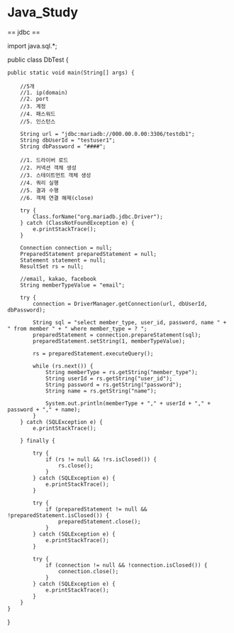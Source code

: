 # Java_Study

== jdbc ==


import java.sql.*;

public class DbTest {

    public static void main(String[] args) {

        //5개
        //1. ip(domain)
        //2. port
        //3. 계정
        //4. 패스워드
        //5. 인스턴스

        String url = "jdbc:mariadb://000.00.0.00:3306/testdb1";
        String dbUserId = "testuser1";
        String dbPassword = "####";

        //1. 드라이버 로드
        //2. 커넥션 객체 생성
        //3. 스테이트먼트 객체 생성
        //4. 쿼리 실행
        //5. 결과 수행
        //6. 객체 연결 해제(close)

        try {
            Class.forName("org.mariadb.jdbc.Driver");
        } catch (ClassNotFoundException e) {
            e.printStackTrace();
        }

        Connection connection = null;
        PreparedStatement preparedStatement = null;
        Statement statement = null;
        ResultSet rs = null;

        //email, kakao, facebook
        String memberTypeValue = "email";

        try {
            connection = DriverManager.getConnection(url, dbUserId, dbPassword);

            String sql = "select member_type, user_id, password, name " + " from member " + " where member_type = ? ";
            preparedStatement = connection.prepareStatement(sql);
            preparedStatement.setString(1, memberTypeValue);

            rs = preparedStatement.executeQuery();

            while (rs.next()) {
                String memberType = rs.getString("member_type");
                String userId = rs.getString("user_id");
                String password = rs.getString("password");
                String name = rs.getString("name");

                System.out.println(memberType + "," + userId + "," + password + "," + name);
            }
        } catch (SQLException e) {
            e.printStackTrace();

        } finally {

            try {
                if (rs != null && !rs.isClosed()) {
                    rs.close();
                }
            } catch (SQLException e) {
                e.printStackTrace();
            }

            try {
                if (preparedStatement != null && !preparedStatement.isClosed()) {
                    preparedStatement.close();
                }
            } catch (SQLException e) {
                e.printStackTrace();
            }

            try {
                if (connection != null && !connection.isClosed()) {
                    connection.close();
                }
            } catch (SQLException e) {
                e.printStackTrace();
            }
        }
    }
}
